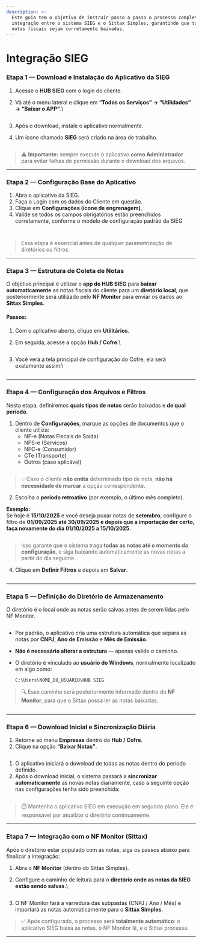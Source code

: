 ```yaml
---
description: >-
  Este guia tem o objetivo de instruir passo a passo o processo completo de
  integração entre o sistema SIEG e o Sittax Simples, garantindo que todas as
  notas fiscais sejam corretamente baixadas.
---
```


# Integração SIEG

### Etapa 1 — Download e Instalação do Aplicativo da SIEG

1. Acesse o **HUB SIEG** com o login do cliente.
2.  Vá até o menu lateral e clique em **“Todos os Serviços” → “Utilidades” → “Baixar o APP”**.\


    <figure><img src="../.gitbook/assets/image (266).png" alt=""><figcaption></figcaption></figure>
3. Após o download, instale o aplicativo normalmente.
4.  Um ícone chamado **SIEG** será criado na área de trabalho.\
    &#x20;

    <figure><img src="../.gitbook/assets/image (267).png" alt=""><figcaption></figcaption></figure>

> ⚠️ **Importante:** sempre execute o aplicativo **como Administrador** para evitar falhas de permissão durante o download dos arquivos.

***

### Etapa 2 — Configuração Base do Aplicativo

1. Abra o aplicativo da SIEG.
2. Faça o Login com os dados do Cliente em questão.
3. Clique em **Configurações (ícone de engrenagem)**.
4. Valide se todos os campos obrigatórios estão preenchidos corretamente, conforme o modelo de configuração padrão da SIEG

<figure><img src="../.gitbook/assets/image (272).png" alt=""><figcaption></figcaption></figure>

<figure><img src="../.gitbook/assets/image (270).png" alt=""><figcaption></figcaption></figure>



> Essa etapa é essencial antes de qualquer parametrização de diretórios ou filtros.

***

### Etapa 3 — Estrutura de Coleta de Notas

O objetivo principal é utilizar o **app do HUB SIEG** para **baixar automaticamente** as notas fiscais do cliente para um **diretório local**, que posteriormente será utilizado pelo **NF Monitor** para enviar os dados ao **Sittax Simples**.

#### Passos:

1. Com o aplicativo aberto, clique em **Utilitários**.
2.  Em seguida, acesse a opção **Hub / Cofre**.\


    <figure><img src="../.gitbook/assets/image (274).png" alt=""><figcaption></figcaption></figure>
3.  Você verá a tela principal de configuração do Cofre, ela será exatamente assim:\


    <figure><img src="../.gitbook/assets/image (275).png" alt=""><figcaption></figcaption></figure>

***

### Etapa 4 — Configuração dos Arquivos e Filtros

Nesta etapa, definiremos **quais tipos de notas** serão baixadas e **de qual período**.

1. Dentro de **Configurações**, marque as opções de documentos que o cliente utiliza:
   * NF-e (Notas Fiscais de Saída)
   * NFS-e (Serviços)
   * NFC-e (Consumidor)
   * CTe (Transporte)
   * Outros (caso aplicável)

<figure><img src="../.gitbook/assets/image (276).png" alt=""><figcaption></figcaption></figure>

> 💡 Caso o cliente **não emita** determinado tipo de nota, **não há necessidade de marcar** a opção correspondente.

2. Escolha o **período retroativo** (por exemplo, o último mês completo).

**Exemplo:**\
Se hoje é **15/10/2025** e você deseja puxar notas de **setembro**, configure o filtro de **01/09/2025 até 30/09/2025 e depois que a importação der certo, faça novamente do dia 01/10/2025 a 15/10/2025**.

<figure><img src="../.gitbook/assets/image (277).png" alt=""><figcaption></figcaption></figure>

> Isso garante que o sistema traga **todas as notas até o momento da configuração**, e siga baixando automaticamente as novas notas a partir do dia seguinte.

4. Clique em **Definir Filtros** e depois em **Salvar**.

<figure><img src="../.gitbook/assets/image (278).png" alt=""><figcaption></figcaption></figure>

***

### Etapa 5 — Definição do Diretório de Armazenamento

O diretório é o local onde as notas serão salvas antes de serem lidas pelo NF Monitor.

<figure><img src="../.gitbook/assets/image (279).png" alt=""><figcaption></figcaption></figure>

* Por padrão, o aplicativo cria uma estrutura automática que separa as notas por **CNPJ**, **Ano de Emissão** e **Mês de Emissão**.
* **Não é necessário alterar a estrutura** — apenas valide o caminho.
*   O diretório é vinculado ao **usuário do Windows**, normalmente localizado em algo como:

    ```
    C:\Users\NOME_DO_USUARIO\HUB SIEG
    ```

>
>
> 🔍 Esse caminho será posteriormente informado dentro do **NF Monitor**, para que o Sittax possa ler as notas baixadas.

<figure><img src="../.gitbook/assets/image (280).png" alt=""><figcaption></figcaption></figure>

***

### Etapa 6 — Download Inicial e Sincronização Diária

1. Retorne ao menu **Empresas** dentro do **Hub / Cofre**.
2. Clique na opção **“Baixar Notas”**.

<figure><img src="../.gitbook/assets/image (281).png" alt=""><figcaption></figcaption></figure>

1. O aplicativo iniciará o download de todas as notas dentro do período definido.
2. Após o download inicial, o sistema passará a **sincronizar automaticamente** as novas notas diariamente, caso a seguinte opção nas configurações tenha sido preenchida:

<figure><img src="../.gitbook/assets/image (282).png" alt=""><figcaption></figcaption></figure>

> ⏱️ Mantenha o aplicativo SIEG em execução em segundo plano. Ele é responsável por atualizar o diretório continuamente.

***

### Etapa 7 — Integração com o NF Monitor (Sittax)

Após o diretório estar populado com as notas, siga os passos abaixo para finalizar a integração:

1. Abra o **NF Monitor** (dentro do Sittax Simples).
2.  Configure o caminho de leitura para o **diretório onde as notas da SIEG estão sendo salvas**.\


    <figure><img src="../.gitbook/assets/image (283).png" alt=""><figcaption></figcaption></figure>
3. O NF Monitor fará a varredura das subpastas (CNPJ / Ano / Mês) e importará as notas automaticamente para o **Sittax Simples**.

> ✅ Após configurado, o processo será **totalmente automático**: o aplicativo SIEG baixa as notas, o NF Monitor lê, e o Sittax processa.

***

